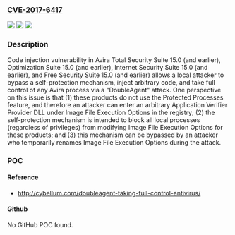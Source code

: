 ### [CVE-2017-6417](https://cve.mitre.org/cgi-bin/cvename.cgi?name=CVE-2017-6417)
![](https://img.shields.io/static/v1?label=Product&message=n%2Fa&color=blue)
![](https://img.shields.io/static/v1?label=Version&message=n%2Fa&color=blue)
![](https://img.shields.io/static/v1?label=Vulnerability&message=n%2Fa&color=brighgreen)

### Description

Code injection vulnerability in Avira Total Security Suite 15.0 (and earlier), Optimization Suite 15.0 (and earlier), Internet Security Suite 15.0 (and earlier), and Free Security Suite 15.0 (and earlier) allows a local attacker to bypass a self-protection mechanism, inject arbitrary code, and take full control of any Avira process via a "DoubleAgent" attack. One perspective on this issue is that (1) these products do not use the Protected Processes feature, and therefore an attacker can enter an arbitrary Application Verifier Provider DLL under Image File Execution Options in the registry; (2) the self-protection mechanism is intended to block all local processes (regardless of privileges) from modifying Image File Execution Options for these products; and (3) this mechanism can be bypassed by an attacker who temporarily renames Image File Execution Options during the attack.

### POC

#### Reference
- http://cybellum.com/doubleagent-taking-full-control-antivirus/

#### Github
No GitHub POC found.

